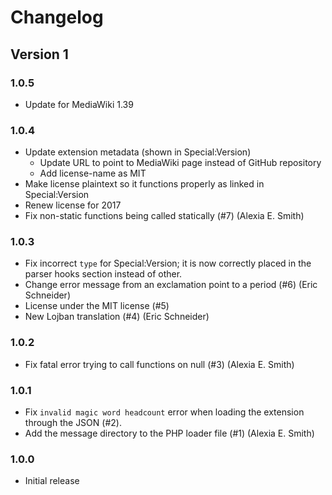# Changelog
## Version 1
### 1.0.5
* Update for MediaWiki 1.39

### 1.0.4
* Update extension metadata (shown in Special:Version)
  * Update URL to point to MediaWiki page instead of GitHub repository
  * Add license-name as MIT
* Make license plaintext so it functions properly as linked in Special:Version
* Renew license for 2017
* Fix non-static functions being called statically (#7) (Alexia E. Smith)

### 1.0.3
* Fix incorrect `type` for Special:Version; it is now correctly placed in the parser hooks section instead of other.
* Change error message from an exclamation point to a period (#6) (Eric Schneider)
* License under the MIT license (#5)
* New Lojban translation (#4) (Eric Schneider)

### 1.0.2
* Fix fatal error trying to call functions on null (#3) (Alexia E. Smith)

### 1.0.1
* Fix `invalid magic word headcount` error when loading the extension through the JSON (#2).
* Add the message directory to the PHP loader file (#1) (Alexia E. Smith)

### 1.0.0
* Initial release